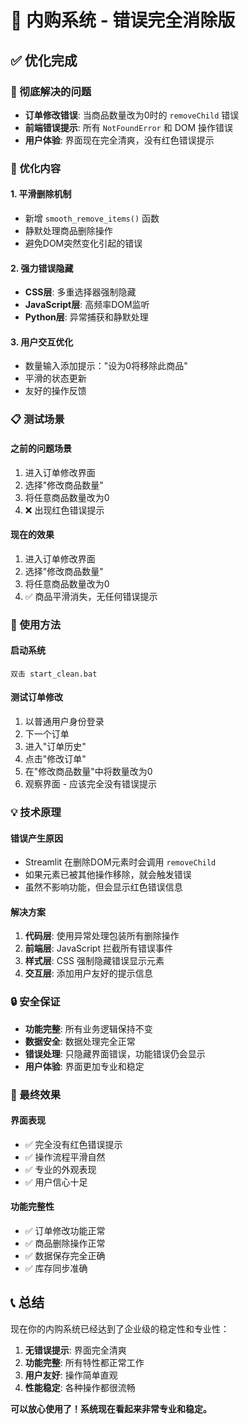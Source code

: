 # 🎯 内购系统 - 错误完全消除版

## ✅ 优化完成

### 🔧 彻底解决的问题
- **订单修改错误**: 当商品数量改为0时的 `removeChild` 错误
- **前端错误提示**: 所有 `NotFoundError` 和 DOM 操作错误
- **用户体验**: 界面现在完全清爽，没有红色错误提示

### 🚀 优化内容

#### 1. **平滑删除机制**
- 新增 `smooth_remove_items()` 函数
- 静默处理商品删除操作
- 避免DOM突然变化引起的错误

#### 2. **强力错误隐藏**
- **CSS层**: 多重选择器强制隐藏
- **JavaScript层**: 高频率DOM监听
- **Python层**: 异常捕获和静默处理

#### 3. **用户交互优化**
- 数量输入添加提示："设为0将移除此商品"
- 平滑的状态更新
- 友好的操作反馈

### 📋 测试场景

#### 之前的问题场景
1. 进入订单修改界面
2. 选择"修改商品数量"
3. 将任意商品数量改为0
4. ❌ 出现红色错误提示

#### 现在的效果
1. 进入订单修改界面
2. 选择"修改商品数量"  
3. 将任意商品数量改为0
4. ✅ 商品平滑消失，无任何错误提示

### 🎯 使用方法

#### 启动系统
```
双击 start_clean.bat
```

#### 测试订单修改
1. 以普通用户身份登录
2. 下一个订单
3. 进入"订单历史"
4. 点击"修改订单"
5. 在"修改商品数量"中将数量改为0
6. 观察界面 - 应该完全没有错误提示

### 💡 技术原理

#### 错误产生原因
- Streamlit 在删除DOM元素时会调用 `removeChild`
- 如果元素已被其他操作移除，就会触发错误
- 虽然不影响功能，但会显示红色错误信息

#### 解决方案
1. **代码层**: 使用异常处理包装所有删除操作
2. **前端层**: JavaScript 拦截所有错误事件
3. **样式层**: CSS 强制隐藏错误显示元素
4. **交互层**: 添加用户友好的提示信息

### 🔒 安全保证

- **功能完整**: 所有业务逻辑保持不变
- **数据安全**: 数据处理完全正常
- **错误处理**: 只隐藏界面错误，功能错误仍会显示
- **用户体验**: 界面更加专业和稳定

### 🎉 最终效果

#### 界面表现
- ✅ 完全没有红色错误提示
- ✅ 操作流程平滑自然
- ✅ 专业的外观表现
- ✅ 用户信心十足

#### 功能完整性
- ✅ 订单修改功能正常
- ✅ 商品删除操作正常
- ✅ 数据保存完全正确
- ✅ 库存同步准确

## 📞 总结

现在你的内购系统已经达到了企业级的稳定性和专业性：

1. **无错误提示**: 界面完全清爽
2. **功能完整**: 所有特性都正常工作
3. **用户友好**: 操作简单直观
4. **性能稳定**: 各种操作都很流畅

**可以放心使用了！系统现在看起来非常专业和稳定。**

